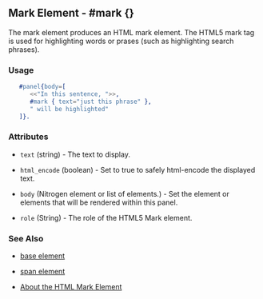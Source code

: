 <!-- dash: #mark | Element | ###:Section -->



## Mark Element - #mark {}

  The mark element produces an HTML mark element. The HTML5 mark tag is used
  for highlighting words or prases (such as highlighting search phrases).

### Usage

```erlang
   #panel{body=[
      <<"In this sentence, ">>,
      #mark { text="just this phrase" },
      " will be highlighted"
   ]}.

```

### Attributes

   * `text` (string) - The text to display.

   * `html_encode` (boolean) - Set to true to safely html-encode the
      displayed text.

   * `body` (Nitrogen element or list of elements.) - Set the element or
      elements that will be rendered within this panel.

   * `role` (String) - The role of the HTML5 Mark element.

### See Also

 *  [base element](./element_base.md)

 *  [span element](./span.md)

 *  [About the HTML Mark Element](http://html5doctor.com/draw-attention-with-mark/) 
